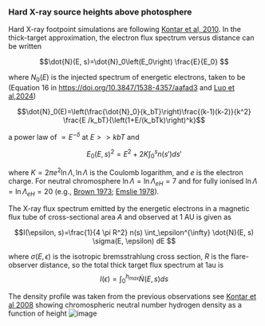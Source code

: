 ### Hard X-ray source heights above photosphere

Hard X-ray footpoint simulations are following [Kontar et al, 2010](http://dx.doi.org/10.1088/0004-637X/717/1/250). In the thick-target approximation, the electron flux spectrum versus distance can be written

$$\dot{N}(E, s)=\dot{N}_0\left(E_0\right) \frac{E}{E_0} $$

where $N_0(E)$ is the injected spectrum of energetic electrons, taken to be (Equation 16 in https://doi.org/10.3847/1538-4357/aafad3 and [Luo et al,2024](https://doi.org/10.3847/1538-4357/ad6a59))

$$\dot{N}_0(E)=\left(\frac{\dot{N}_0}{k_bT}\right)\frac{(k-1)(k-2)}{k^2} \frac{E /k_bT}{\left(1+E/(k_bTk)\right)^k}$$

a power law of $\propto E^{-\delta}$ at $E>> kbT$ and

$$E_0(E, s)^2=E^2+2 K \int_0^s n\left(s'\right) ds'$$

where $K=2 \pi e^2 \ln \Lambda, \ln \Lambda$ is the Coulomb logarithm, and $e$ is the electron charge. 
For neutral chromosphere $\ln \Lambda=\ln \Lambda_{e H}=7$ and for fully ionised
$\ln \Lambda=\ln \Lambda_{e H}=20$ (e.g., [Brown 1973](http://dx.doi.org/10.1007/BF00152919); [Emslie 1978](http://dx.doi.org/10.1086/156371)).

The X-ray flux spectrum emitted by the energetic electrons in a magnetic flux tube of cross-sectional area $A$ and observed at 1 AU is given as

$$I(\epsilon, s)=\frac{1}{4 \pi R^2} n(s) \int_\epsilon^{\infty} \dot{N}(E, s) \sigma(E, \epsilon) dE $$

where $\sigma(E, \epsilon)$ is the isotropic bremsstrahlung cross section, $R$ is the flare-observer distance, so the total thick target flux spectrum at 1au is
$$I(\epsilon)=\int_0^{h_{max}} \dot{N}(E, s)ds $$

The density profile was taken from the previous observations see [Kontar et al 2008](http://dx.doi.org/10.1051/0004-6361:200810719) 
showing chromospheric neutral number hydrogen density as a function of height
![image](https://github.com/user-attachments/assets/eb4db3c7-5bd7-4725-be1b-273d06a88e31)
